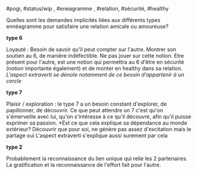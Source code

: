 #pogi, #status/wip , #eneagramme , #relation, #sécurité, #healthy 

Quelles sont les demandes implicités liées aux différents types ennéagramme pour satisfaire une relation amicale ou amoureuse?


**type 6**

Loyauté : Besoin de savoir qu'il peut compter sur l'autre. Montrer son soutien au 6, de manière indéfectible. Ne pas jouer sur cette notion. Etre présent pour l'autre, est une notion qui permettra au 6 d'être en sécurité (notion importante également) et de monter en healthy dans sa relation.
*L'aspect extraverti se dénote notamment de ce besoin d'appartenir à un cercle*

**type 7** 

Plaisir / exploration : le type 7 a un besoin constant d'explorer, de papillonner, de découvrir.
Ce que peut attendre un 7 c'est qu'on s'émerveille avec lui, qu'on s'intéresse à ce qu'il découvre, afin qu'il puisse exprimer sa passion. 
*Est ce que cela explique sa dépendance au monde extérieur? Découvrir que pour soi, ne génère pas assez d'excitation mais le partage oui
L'aspect extraverti s'explique aussi surement par cela

**type 2**

Probablement la reconnaissance du lien unique qui relie les 2 partenaires. La gratification et la reconnaissance de l'effort fait pour l'autre.